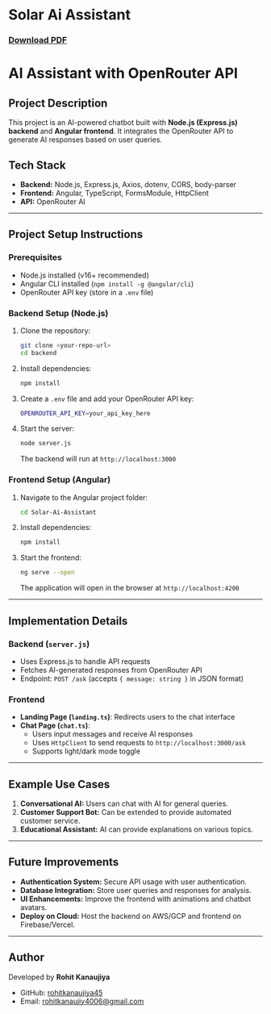 # Solar Ai Assistant  
### [Download PDF](https://docs.google.com/document/d/1tF9fU3TEfQFcGSUPdbvcE2GlJ275rlvd6UkS4MynBOQ/edit?usp=sharing)

# AI Assistant with OpenRouter API

## Project Description
This project is an AI-powered chatbot built with **Node.js (Express.js) backend** and **Angular frontend**. It integrates the OpenRouter API to generate AI responses based on user queries.

## Tech Stack
- **Backend:** Node.js, Express.js, Axios, dotenv, CORS, body-parser
- **Frontend:** Angular, TypeScript, FormsModule, HttpClient
- **API:** OpenRouter AI

---

## Project Setup Instructions

### Prerequisites
- Node.js installed (v16+ recommended)
- Angular CLI installed (`npm install -g @angular/cli`)
- OpenRouter API key (store in a `.env` file)

### Backend Setup (Node.js)
1. Clone the repository:
   ```sh
   git clone <your-repo-url>
   cd backend
   ```
2. Install dependencies:
   ```sh
   npm install
   ```
3. Create a `.env` file and add your OpenRouter API key:
   ```sh
   OPENROUTER_API_KEY=your_api_key_here
   ```
4. Start the server:
   ```sh
   node server.js
   ```
   The backend will run at `http://localhost:3000`

### Frontend Setup (Angular)
1. Navigate to the Angular project folder:
   ```sh
   cd Solar-Ai-Assistant
   ```
2. Install dependencies:
   ```sh
   npm install
   ```
3. Start the frontend:
   ```sh
   ng serve --open
   ```
   The application will open in the browser at `http://localhost:4200`

---

## Implementation Details

### Backend (`server.js`)
- Uses Express.js to handle API requests
- Fetches AI-generated responses from OpenRouter API
- Endpoint: `POST /ask` (accepts `{ message: string }` in JSON format)

### Frontend
- **Landing Page (`landing.ts`)**: Redirects users to the chat interface
- **Chat Page (`chat.ts`)**:
  - Users input messages and receive AI responses
  - Uses `HttpClient` to send requests to `http://localhost:3000/ask`
  - Supports light/dark mode toggle

---

## Example Use Cases
1. **Conversational AI:** Users can chat with AI for general queries.
2. **Customer Support Bot:** Can be extended to provide automated customer service.
3. **Educational Assistant:** AI can provide explanations on various topics.

---

## Future Improvements
- **Authentication System:** Secure API usage with user authentication.
- **Database Integration:** Store user queries and responses for analysis.
- **UI Enhancements:** Improve the frontend with animations and chatbot avatars.
- **Deploy on Cloud:** Host the backend on AWS/GCP and frontend on Firebase/Vercel.

---


## Author
Developed by **Rohit Kanaujiya**
- GitHub: [rohitkanaujiya45](https://github.com/rohitkanaujiya45)
- Email: rohitkanaujiy4006@gmail.com

